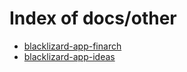 # Index of docs/other

- [blacklizard-app-finarch](/docs/other/blacklizard-app-finarch/)
- [blacklizard-app-ideas](/docs/other/blacklizard-app-ideas/)